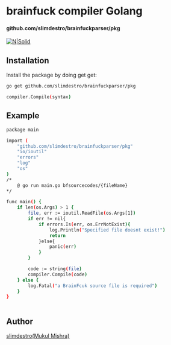 # brainfuck compiler Golang
#### github.com/slimdestro/brainfuckparser/pkg

[![N|Solid](https://upload.wikimedia.org/wikipedia/commons/thumb/0/05/Go_Logo_Blue.svg/60px-Go_Logo_Blue.svg.png)](https://dev.to/slimdestro)
 
## Installation

Install the package by doing get get:

```sh
go get github.com/slimdestro/brainfuckparser/pkg
```

```sh
compiler.Compile(syntax)  
```

## Example

```sh
package main

import (
    "github.com/slimdestro/brainfuckparser/pkg" 
    "io/ioutil"
    "errors"
    "log"
    "os" 
)
/*
    @ go run main.go bfsourcecodes/{fileName}
*/

func main() {
    if len(os.Args) > 1 {
        file, err := ioutil.ReadFile(os.Args[1])
        if err != nil{
            if errors.Is(err, os.ErrNotExist){
                log.Println("Specified file doesnt exist!")
                return
            }else{
                panic(err)
            }
        }

        code := string(file) 
        compiler.Compile(code)
    } else {
        log.Fatal("a BrainFcuk source file is required")
    }
}
 
```


## Author

[slimdestro(Mukul Mishra)](https://dev.to/slimdestro)
